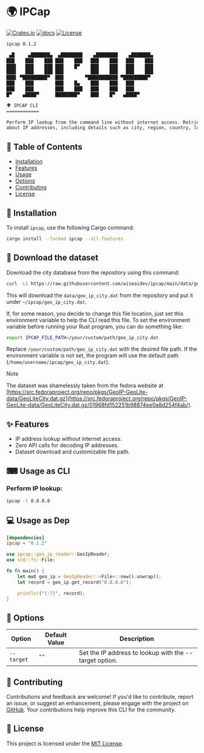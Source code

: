 # 🌍 IPCap

[![Crates.io](https://img.shields.io/crates/v/ipcap.svg)](https://crates.io/crates/ipcap)
[![docs](https://docs.rs/ipcap/badge.svg)](https://docs.rs/ipcap/)
[![License](https://img.shields.io/badge/license-MIT-blue.svg)](LICENSE)

```sh
ipcap 0.1.2

 ▄█     ▄███████▄  ▄████████    ▄████████    ▄███████▄ 
███    ███    ███ ███    ███   ███    ███   ███    ███ 
███▌   ███    ███ ███    █▀    ███    ███   ███    ███ 
███▌   ███    ███ ███          ███    ███   ███    ███ 
███▌ ▀█████████▀  ███        ▀███████████ ▀█████████▀  
███    ███        ███    █▄    ███    ███   ███        
███    ███        ███    ███   ███    ███   ███        
█▀    ▄████▀      ████████▀    ███    █▀   ▄████▀      

🌍 IPCAP CLI
============

Perform IP lookup from the command line without internet access. Retrieve information
about IP addresses, including details such as city, region, country, location, etc.
```

## 📖 Table of Contents

- [Installation](#-installation)
- [Features](#-features)
- [Usage](#-usage-as-cli)
- [Options](#-options)
- [Contributing](#-contributing)
- [License](#-license)

## 🚀 Installation

To install `ipcap`, use the following Cargo command:

```bash
cargo install --locked ipcap --all-features
```

## 📖 Download the dataset

Download the city database from the repository using this command:

```sh
curl -LS https://raw.githubusercontent.com/wiseaidev/ipcap/main/data/geo_ip_city.dat --create-dirs -o ~/ipcap/geo_ip_city.dat
```

This will download the `data/geo_ip_city.dat` from the repository and put it under `~/ipcap/geo_ip_city.dat`.

If, for some reason, you decide to change this file location, just set this environment variable to help the CLI read this file. To set the environment variable before running your Rust program, you can do something like:

```sh
export IPCAP_FILE_PATH=/your/custom/path/geo_ip_city.dat
```

Replace `/your/custom/path/geo_ip_city.dat` with the desired file path. If the environment variable is not set, the program will use the default path (`/home/username/ipcap/geo_ip_city.dat`).

> [!NOTE]
The dataset was shamelessly taken from the fedora website at [https://src.fedoraproject.org/repo/pkgs/GeoIP-GeoLite-data/GeoLiteCity.dat.gz](https://src.fedoraproject.org/repo/pkgs/GeoIP-GeoLite-data/GeoLiteCity.dat.gz/01968fd152251b98874ee0a8d254f4ab/).

## ✨ Features

- IP address lookup without internet access.
- Zero API calls for decoding IP addresses.
- Dataset download and customizable file path.

## ⌨ Usage as CLI

### Perform IP lookup:

```sh
ipcap -t 8.8.8.8
```

## 💻 Usage as Dep

```toml
[dependencies]
ipcap = "0.1.2"
```

```rust
use ipcap::geo_ip_reader::GeoIpReader;
use std::fs::File;

fn fn main() {
    let mut geo_ip = GeoIpReader::<File>::new().unwrap();
    let record = geo_ip.get_record("8.8.8.8");

    println!("{:?}", record);
}
```

## 🎨 Options

| Option                   | Default Value | Description                                              |
|--------------------------|---------------|----------------------------------------------------------|
| `--target`               | `""`          | Set the IP address to lookup with the --target option. |
  
## 🤝 Contributing

Contributions and feedback are welcome! If you'd like to contribute, report an issue, or suggest an enhancement, please engage with the project on [GitHub](https://github.com/wiseaidev/ipcap).
Your contributions help improve this CLI for the community.

## 📄 License

This project is licensed under the [MIT License](LICENSE).
